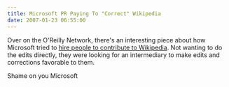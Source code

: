 ```yaml
---
title: Microsoft PR Paying To "Correct" Wikipedia
date: 2007-01-23 06:55:00
---
```


Over on the O'Reilly Network, there's an interesting piece about how Microsoft tried to [hire people to contribute to Wikipedia](http://www.oreillynet.com/xml/blog/2007/01/an_interesting_offer.html). Not wanting to do the edits directly, they were looking for an intermediary to make edits and corrections favorable to them.

Shame on you Microsoft